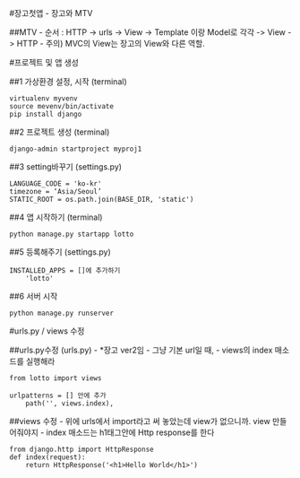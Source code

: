#장고첫앱 - 장고와 MTV

##MTV
	- 순서 : HTTP -> urls -> View -> Template 이랑 Model로 각각 -> View -> HTTP 
	- 주의) MVC의 View는 장고의 View와 다른 역할.


#프로젝트 및 앱 생성

##1 가상환경 설정, 시작 (terminal)
~~~
virtualenv myvenv
source mevenv/bin/activate
pip install django
~~~

##2 프로젝트 생성 (terminal)
~~~
django-admin startproject myproj1
~~~

##3 setting바꾸기 (settings.py)
~~~
LANGUAGE_CODE = 'ko-kr'
timezone = ‘Asia/Seoul’
STATIC_ROOT = os.path.join(BASE_DIR, 'static')
~~~

##4 앱 시작하기 (terminal)
~~~
python manage.py startapp lotto
~~~
##5 등록해주기 (settings.py)
~~~
INSTALLED_APPS = []에 추가하기
	'lotto'
~~~
##6 서버 시작
~~~
python manage.py runserver
~~~

#urls.py / views 수정

##urls.py수정 (urls.py) 
	- *장고 ver2임
	- 그냥 기본 url일 때, 
	- views의 index 매소드를 실행해라
~~~
from lotto import views
~~~
~~~	
urlpatterns = [] 안에 추가
	path('', views.index),
~~~
	
##views 수정
	- 위에 urls에서 import라고 써 놓았는데 view가 없으니까. view 만들어줘야지
	- index 매소드는 h1태그안에 Http response를 한다
~~~
from django.http import HttpResponse
def index(request):
	return HttpResponse('<h1>Hello World</h1>')
~~~






